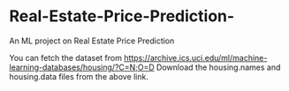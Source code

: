 # Real-Estate-Price-Prediction-
An ML project on Real Estate Price Prediction

You can fetch the dataset from https://archive.ics.uci.edu/ml/machine-learning-databases/housing/?C=N;O=D
Download the housing.names and housing.data files from the above link.
